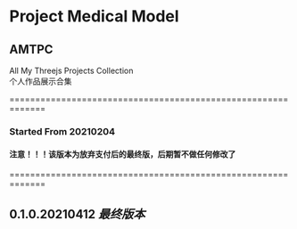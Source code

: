 # Project Medical Model

## AMTPC  
All My Threejs Projects Collection  
个人作品展示合集

=============================================================
### Started From 20210204  
#### 注意！！！该版本为放弃支付后的最终版，后期暂不做任何修改了  
=============================================================


## 0.1.0.20210412 ***最终版本***